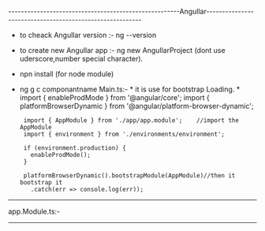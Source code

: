 ------------------------------------------------------Angullar---------------------------------------------------------
 * to cheack Angullar version :-  ng --version
 * to create new Angullar app :-  ng new AngullarProject  (dont use uderscore,number special character).
 * npn install (for node module)

 * ng g c componantname
Main.ts:-
		* it is use for bootstrap Loading.
          * 
		import { enableProdMode } from '@angular/core';
		import { platformBrowserDynamic } from '@angular/platform-browser-dynamic';

		import { AppModule } from './app/app.module';    //import the AppModule 
		import { environment } from './environments/environment';

		if (environment.production) {
		  enableProdMode();
		}

		platformBrowserDynamic().bootstrapModule(AppModule)//then it bootstrap it
		  .catch(err => console.log(err));

-----------------------------------------------------------------------------------------------------------------------
app.Module.ts:-
		



-----------------------------------------------------------------------------------------------------------------------
